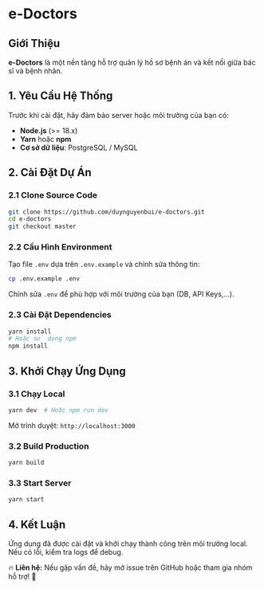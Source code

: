 # e-Doctors

## Giới Thiệu
**e-Doctors** là một nền tảng hỗ trợ quản lý hồ sơ bệnh án và kết nối giữa bác sĩ và bệnh nhân.



## 1. Yêu Cầu Hệ Thống
Trước khi cài đặt, hãy đảm bảo server hoặc môi trường của bạn có:
- **Node.js** (>= 18.x)
- **Yarn** hoặc **npm**
- **Cơ sở dữ liệu**: PostgreSQL / MySQL

## 2. Cài Đặt Dự Án
### 2.1 Clone Source Code
```bash
git clone https://github.com/duynguyenbui/e-doctors.git
cd e-doctors
git checkout master
```

### 2.2 Cấu Hình Environment
Tạo file `.env` dựa trên `.env.example` và chỉnh sửa thông tin:
```bash
cp .env.example .env
```
Chỉnh sửa `.env` để phù hợp với môi trường của bạn (DB, API Keys,...).

### 2.3 Cài Đặt Dependencies
```bash
yarn install
# Hoặc sử dụng npm
npm install
```

## 3. Khởi Chạy Ứng Dụng
### 3.1 Chạy Local
```bash
yarn dev  # Hoặc npm run dev
```
Mở trình duyệt: `http://localhost:3000`

### 3.2 Build Production
```bash
yarn build
```

### 3.3 Start Server
```bash
yarn start
```

## 4. Kết Luận
Ứng dụng đã được cài đặt và khởi chạy thành công trên môi trường local. Nếu có lỗi, kiểm tra logs để debug.

🔥 **Liên hệ:** Nếu gặp vấn đề, hãy mở issue trên GitHub hoặc tham gia nhóm hỗ trợ! 🚀

